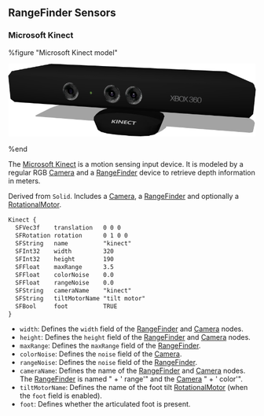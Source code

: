 ## RangeFinder Sensors

### Microsoft Kinect

%figure "Microsoft Kinect model"

![kinect.png](images/sensors/kinect.png)

%end

The [Microsoft Kinect](https://en.wikipedia.org/wiki/Kinect) is a motion sensing input device.
It is modeled by a regular RGB [Camera](../reference/camera.md) and a [RangeFinder](../reference/rangefinder.md) device to retrieve depth information in meters.

Derived from `Solid`.
Includes a [Camera](../reference/camera.md), a [RangeFinder](../reference/rangefinder.md) and optionally a [RotationalMotor](../reference/rotationalmotor.md).

```
Kinect {
  SFVec3f    translation   0 0 0
  SFRotation rotation      0 1 0 0
  SFString   name          "kinect"
  SFInt32    width         320
  SFInt32    height        190
  SFFloat    maxRange      3.5
  SFFloat    colorNoise    0.0
  SFFloat    rangeNoise    0.0
  SFString   cameraName    "kinect"
  SFString   tiltMotorName "tilt motor"
  SFBool     foot          TRUE
}
```

- `width`: Defines the `width` field of the [RangeFinder](../reference/rangefinder.md) and [Camera](../reference/camera.md) nodes.
- `height`: Defines the `height` field of the [RangeFinder](../reference/rangefinder.md) and [Camera](../reference/camera.md) nodes.
- `maxRange`: Defines the `maxRange` field of the [RangeFinder](../reference/rangefinder.md).
- `colorNoise`: Defines the `noise` field of the [Camera](../reference/camera.md).
- `rangeNoise`: Defines the `noise` field of the [RangeFinder](../reference/rangefinder.md).
- `cameraName`: Defines the name of the [RangeFinder](../reference/rangefinder.md) and [Camera](../reference/camera.md) nodes. The [RangeFinder](../reference/rangefinder.md) is named "<cameraName> + ' range'" and the [Camera](../reference/camera.md) "<cameraName> + ' color'".
- `tiltMotorName`: Defines the name of the foot tilt [RotationalMotor](../reference/rotationalmotor.md) (when the `foot` field is enabled).
- `foot`: Defines whether the articulated foot is present.

